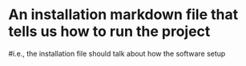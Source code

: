 # An installation markdown file that tells us how to run the project
#i.e., the installation file should talk about how the software setup